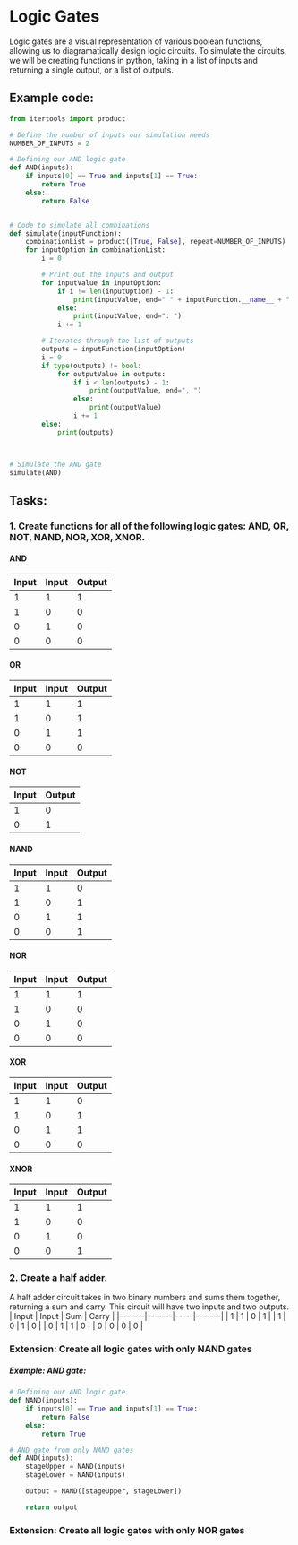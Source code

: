 # Logic Gates
Logic gates are a visual representation of various boolean functions, allowing us to diagramatically design logic circuits. To simulate the circuits, we will be creating functions in python, taking in a list of inputs and returning a single output, or a list of outputs.

## Example code:
```python
from itertools import product

# Define the number of inputs our simulation needs
NUMBER_OF_INPUTS = 2

# Defining our AND logic gate
def AND(inputs):
    if inputs[0] == True and inputs[1] == True:
        return True
    else:
        return False


# Code to simulate all combinations
def simulate(inputFunction):
    combinationList = product([True, False], repeat=NUMBER_OF_INPUTS)
    for inputOption in combinationList:
        i = 0

        # Print out the inputs and output
        for inputValue in inputOption:
            if i != len(inputOption) - 1:
                print(inputValue, end=" " + inputFunction.__name__ + " ")
            else:
                print(inputValue, end=": ")
            i += 1

        # Iterates through the list of outputs
        outputs = inputFunction(inputOption)
        i = 0
        if type(outputs) != bool:
            for outputValue in outputs:
                if i < len(outputs) - 1:
                    print(outputValue, end=", ")
                else:
                    print(outputValue)
                i += 1
        else:
            print(outputs)



# Simulate the AND gate
simulate(AND)
```

## Tasks:
### 1. Create functions for all of the following logic gates: AND, OR, NOT, NAND, NOR, XOR, XNOR.
#### AND
| Input | Input | Output |
|-------|-------|--------|
| 1     | 1     | 1      |
| 1     | 0     | 0      |
| 0     | 1     | 0      |
| 0     | 0     | 0      |


#### OR
| Input | Input | Output |
|-------|-------|--------|
| 1     | 1     | 1      |
| 1     | 0     | 1      |
| 0     | 1     | 1      |
| 0     | 0     | 0      |


#### NOT
| Input | Output |
|-------|--------|
| 1     | 0      |
| 0     | 1      |


#### NAND
| Input | Input | Output |
|-------|-------|--------|
| 1     | 1     | 0      |
| 1     | 0     | 1      |
| 0     | 1     | 1      |
| 0     | 0     | 1      |


#### NOR
| Input | Input | Output |
|-------|-------|--------|
| 1     | 1     | 1      |
| 1     | 0     | 0      |
| 0     | 1     | 0      |
| 0     | 0     | 0      |


#### XOR
| Input | Input | Output |
|-------|-------|--------|
| 1     | 1     | 0      |
| 1     | 0     | 1      |
| 0     | 1     | 1      |
| 0     | 0     | 0      |


#### XNOR
| Input | Input | Output |
|-------|-------|--------|
| 1     | 1     | 1      |
| 1     | 0     | 0      |
| 0     | 1     | 0      |
| 0     | 0     | 1      |

### 2. Create a half adder.
A half adder circuit takes in two binary numbers and sums them together, returning a sum and carry. This circuit will have two inputs and two outputs.
| Input | Input | Sum | Carry |
|-------|-------|-----|-------|
| 1     | 1     | 0   | 1     |
| 1     | 0     | 1   | 0     |
| 0     | 1     | 1   | 0     |
| 0     | 0     | 0   | 0     |

### Extension: Create all logic gates with only NAND gates 
##### Example: AND gate:
```python
# Defining our AND logic gate
def NAND(inputs):
    if inputs[0] == True and inputs[1] == True:
        return False
    else:
        return True

# AND gate from only NAND gates
def AND(inputs):
    stageUpper = NAND(inputs)
    stageLower = NAND(inputs)

    output = NAND([stageUpper, stageLower])

    return output
```

### Extension: Create all logic gates with only NOR gates
